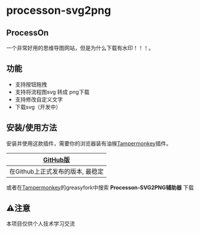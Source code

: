 # processon-svg2png
## ProcessOn
一个非常好用的思维导图网站，但是为什么下载有水印！！！。

## 功能
- 支持按钮拖拽
- 支持将流程图svg 转成 png下载
- 支持修改自定义文字
- 下载svg（开发中）

## 安装/使用方法

安装并使用这款插件，需要你的浏览器装有油猴[Tampermonkey](https://tampermonkey.net/)插件。

| [GitHub版](https://greasyfork.org/zh-CN/scripts/503160-processon-svg2png%E8%BE%85%E5%8A%A9%E5%99%A8)| 
| :----------------------------------------------------------: |
|         在Github上正式发布的版本, 最稳定         |  


或者在[Tampermonkey](https://tampermonkey.net/)的greasyfork中搜索 **Processon-SVG2PNG辅助器** 下载

## ⚠️注意
本项目仅供个人技术学习交流
